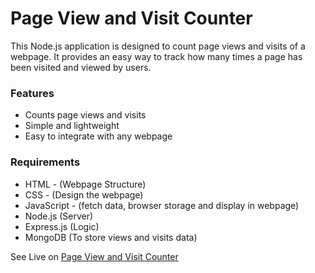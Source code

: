 # Page View and Visit Counter

This Node.js application is designed to count page views and visits of a webpage. It provides an easy way to track how many times a page has been visited and viewed by users.

### Features

- Counts page views and visits
- Simple and lightweight
- Easy to integrate with any webpage

### Requirements

- HTML - (Webpage Structure)
- CSS - (Design the webpage)
- JavaScript - (fetch data, browser storage and display in webpage)
- Node.js (Server)
- Express.js (Logic)
- MongoDB (To store views and visits data)

See Live on [Page View and Visit Counter]()
